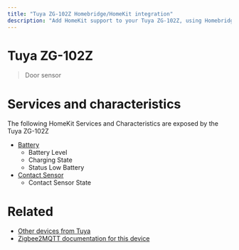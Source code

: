 ```yaml
---
title: "Tuya ZG-102Z Homebridge/HomeKit integration"
description: "Add HomeKit support to your Tuya ZG-102Z, using Homebridge, Zigbee2MQTT and homebridge-z2m."
---
```

<!---
This file has been GENERATED using src/docgen/docgen.ts
DO NOT EDIT THIS FILE MANUALLY!
-->
# Tuya ZG-102Z
> Door sensor


# Services and characteristics
The following HomeKit Services and Characteristics are exposed by
the Tuya ZG-102Z

* [Battery](../../battery.md)
  * Battery Level
  * Charging State
  * Status Low Battery
* [Contact Sensor](../../sensors.md)
  * Contact Sensor State


# Related
* [Other devices from Tuya](../index.md#tuya)
* [Zigbee2MQTT documentation for this device](https://www.zigbee2mqtt.io/devices/ZG-102Z.html)